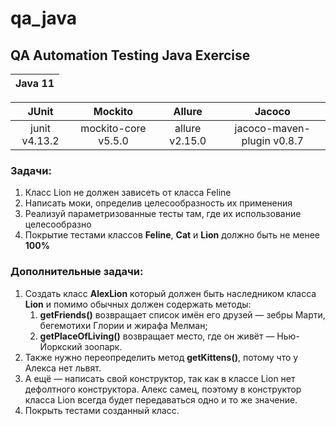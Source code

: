# qa_java
## QA Automation Testing Java Exercise
| Java 11|
|:------:|  

| JUnit         | Mockito            |Allure        |Jacoco                      |
| :-----------: |:------------------:|:------------:|:--------------------------:|
| junit v4.13.2 | mockito-core v5.5.0|allure v2.15.0|jacoco-maven-plugin v0.8.7  |  

### Задачи:
1. Класс Lion не должен зависеть от класса Feline
2. Написать моки, определив целесообразность их применения
3. Реализуй параметризованные тесты там, где их использование целесообразно
4. Покрытие тестами классов **Feline**, **Cat** и **Lion** должно быть не менее **100%**  
  
### Дополнительные задачи:
1. Создать класс **AlexLion** который должен быть наследником класса **Lion** и помимо обычных должен содержать методы:
     1. **getFriends()** возвращает список имён его друзей — зебры Марти, бегемотихи Глории и жирафа Мелман;
     2. **getPlaceOfLiving()** возвращает место, где он живёт — Нью-Йоркский зоопарк.
2. Также нужно переопределить метод **getKittens()**, потому что у Алекса нет львят.
3. А ещё — написать свой конструктор, так как в классе Lion нет дефолтного конструктора. Алекс самец, поэтому в конструктор класса Lion всегда будет передаваться одно и то же значение.
4. Покрыть тестами созданный класс.
